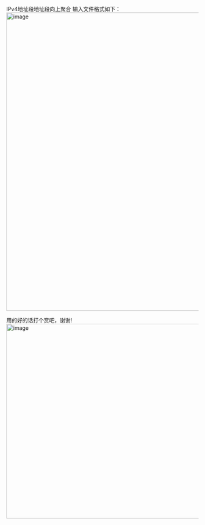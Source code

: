 IPv4地址段地址段向上聚合
输入文件格式如下：
<img width="780" alt="image" src="https://github.com/zhaoxiaoxuannj/ipSegment_agg/assets/37207508/a933fa8c-f0a4-47be-b33c-8c7bce9058cf">

用的好的话打个赏吧，谢谢!
<img width="509" alt="image" src="https://github.com/zhaoxiaoxuannj/ipSegment_agg/assets/37207508/7a0b4c87-3640-4121-b795-274fe1ae8f12">

